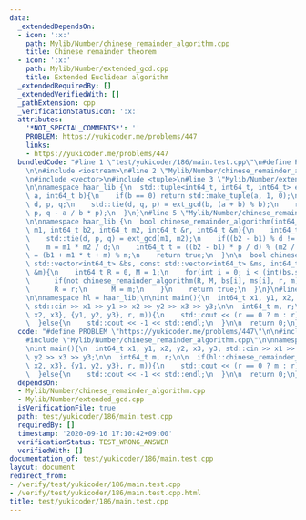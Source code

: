 ```yaml
---
data:
  _extendedDependsOn:
  - icon: ':x:'
    path: Mylib/Number/chinese_remainder_algorithm.cpp
    title: Chinese remainder theorem
  - icon: ':x:'
    path: Mylib/Number/extended_gcd.cpp
    title: Extended Euclidean algorithm
  _extendedRequiredBy: []
  _extendedVerifiedWith: []
  _pathExtension: cpp
  _verificationStatusIcon: ':x:'
  attributes:
    '*NOT_SPECIAL_COMMENTS*': ''
    PROBLEM: https://yukicoder.me/problems/447
    links:
    - https://yukicoder.me/problems/447
  bundledCode: "#line 1 \"test/yukicoder/186/main.test.cpp\"\n#define PROBLEM \"https://yukicoder.me/problems/447\"\
    \n\n#include <iostream>\n#line 2 \"Mylib/Number/chinese_remainder_algorithm.cpp\"\
    \n#include <vector>\n#include <tuple>\n#line 3 \"Mylib/Number/extended_gcd.cpp\"\
    \n\nnamespace haar_lib {\n  std::tuple<int64_t, int64_t, int64_t> ext_gcd(int64_t\
    \ a, int64_t b){\n    if(b == 0) return std::make_tuple(a, 1, 0);\n    int64_t\
    \ d, p, q;\n    std::tie(d, q, p) = ext_gcd(b, (a + b) % b);\n    return std::make_tuple(d,\
    \ p, q - a / b * p);\n  }\n}\n#line 5 \"Mylib/Number/chinese_remainder_algorithm.cpp\"\
    \n\nnamespace haar_lib {\n  bool chinese_remainder_algorithm(int64_t b1, int64_t\
    \ m1, int64_t b2, int64_t m2, int64_t &r, int64_t &m){\n    int64_t p, q, d;\n\
    \    std::tie(d, p, q) = ext_gcd(m1, m2);\n    if((b2 - b1) % d != 0) return false;\n\
    \    m = m1 * m2 / d;\n    int64_t t = ((b2 - b1) * p / d) % (m2 / d);\n    r\
    \ = (b1 + m1 * t + m) % m;\n    return true;\n  }\n\n  bool chinese_remainder_algorithm(const\
    \ std::vector<int64_t> &bs, const std::vector<int64_t> &ms, int64_t &r, int64_t\
    \ &m){\n    int64_t R = 0, M = 1;\n    for(int i = 0; i < (int)bs.size(); ++i){\n\
    \      if(not chinese_remainder_algorithm(R, M, bs[i], ms[i], r, m)) return false;\n\
    \      R = r;\n      M = m;\n    }\n    return true;\n  }\n}\n#line 5 \"test/yukicoder/186/main.test.cpp\"\
    \n\nnamespace hl = haar_lib;\n\nint main(){\n  int64_t x1, y1, x2, y2, x3, y3;\
    \ std::cin >> x1 >> y1 >> x2 >> y2 >> x3 >> y3;\n\n  int64_t m, r;\n\n  if(hl::chinese_remainder_algorithm({x1,\
    \ x2, x3}, {y1, y2, y3}, r, m)){\n    std::cout << (r == 0 ? m : r) << std::endl;\n\
    \  }else{\n    std::cout << -1 << std::endl;\n  }\n\n  return 0;\n}\n"
  code: "#define PROBLEM \"https://yukicoder.me/problems/447\"\n\n#include <iostream>\n\
    #include \"Mylib/Number/chinese_remainder_algorithm.cpp\"\n\nnamespace hl = haar_lib;\n\
    \nint main(){\n  int64_t x1, y1, x2, y2, x3, y3; std::cin >> x1 >> y1 >> x2 >>\
    \ y2 >> x3 >> y3;\n\n  int64_t m, r;\n\n  if(hl::chinese_remainder_algorithm({x1,\
    \ x2, x3}, {y1, y2, y3}, r, m)){\n    std::cout << (r == 0 ? m : r) << std::endl;\n\
    \  }else{\n    std::cout << -1 << std::endl;\n  }\n\n  return 0;\n}\n"
  dependsOn:
  - Mylib/Number/chinese_remainder_algorithm.cpp
  - Mylib/Number/extended_gcd.cpp
  isVerificationFile: true
  path: test/yukicoder/186/main.test.cpp
  requiredBy: []
  timestamp: '2020-09-16 17:10:42+09:00'
  verificationStatus: TEST_WRONG_ANSWER
  verifiedWith: []
documentation_of: test/yukicoder/186/main.test.cpp
layout: document
redirect_from:
- /verify/test/yukicoder/186/main.test.cpp
- /verify/test/yukicoder/186/main.test.cpp.html
title: test/yukicoder/186/main.test.cpp
---
```

